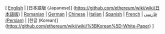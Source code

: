 [ [English](https://github.com/ethereum/wiki/wiki) 
| [日本語版 (Japanese)] (https://github.com/ethereum/wiki/wiki/日本語版) 
| [Romanian](https://github.com/ethereum/wiki/wiki/%5BRomanian%5D-Cuprins) 
| [German](https://github.com/ethereum/wiki/wiki/%5BGerman%5D-Ethereum-TOC) 
| [Chinese](https://github.com/ethereum/wiki/wiki/%5BChinese%5D-Ethereum-TOC) 
| [Italian](https://github.com/ethereum/wiki/wiki/%5BItalian%5D-Ethereum-TOC) 
| [Spanish](https://github.com/ethereum/wiki/wiki/%5BSpanish%5D-Ethereum-TOC) 
| [French](https://github.com/ethereum/wiki/wiki/%5BFrench%5D-Ethereum-TOC) 
| [فارسی (Persian)](https://github.com/ethereum/wiki/wiki/%5BPersian%5D-Ethereum-TOC) 
| [한글 (Korean)] (https://github.com/ethereum/wiki/wiki/%5BKorean%5D-White-Paper) ]